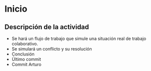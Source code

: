 # Inicio

## Descripción de la actividad
* Se hará un flujo de trabajo que simule una situación real de trabajo colaborativo.
* Se simulará un conflicto y su resolución
* Conclusión
* Último commit
* Commit Arturo